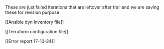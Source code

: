 These are just failed iterations that are leftover after trail and we are saving these for revision purpose 

[[Ansible dyn Inventory file]]


[[Terraform configuration file]]


[[Error report 17-10-24]]
